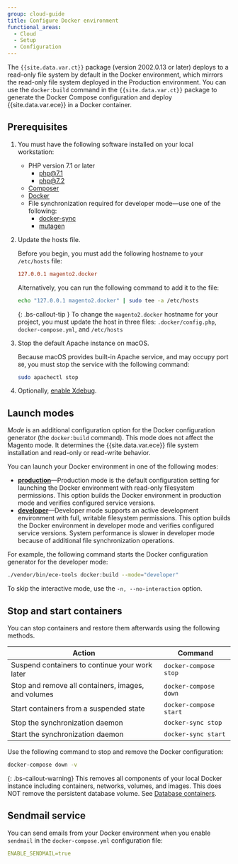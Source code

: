 ```yaml
---
group: cloud-guide
title: Configure Docker environment
functional_areas:
  - Cloud
  - Setup
  - Configuration
---
```


The `{{site.data.var.ct}}` package (version 2002.0.13 or later) deploys to a read-only file system by default in the Docker environment, which mirrors the read-only file system deployed in the Production environment. You can use the `docker:build` command in the `{{site.data.var.ct}}` package to generate the Docker Compose configuration and deploy {{site.data.var.ece}} in a Docker container.

## Prerequisites

1. You must have the following software installed on your local workstation:
   -  PHP version 7.1 or later
      -  [php@7.1][php71]
      -  [php@7.2][php72]
   -  [Composer]
   -  [Docker]
   -  File synchronization required for developer mode—use one of the following:
      -  [docker-sync]
      -  [mutagen]

1. Update the hosts file.

   Before you begin, you must add the following hostname to your `/etc/hosts` file:

   ```conf
   127.0.0.1 magento2.docker
   ```

   Alternatively, you can run the following command to add it to the file:

   ```bash
   echo "127.0.0.1 magento2.docker" | sudo tee -a /etc/hosts
   ```

   {: .bs-callout-tip }
   To change the `magento2.docker` hostname for your project, you must update the host in three files: `.docker/config.php`, `docker-compose.yml`, and `/etc/hosts`

1. Stop the default Apache instance on macOS.

   Because macOS provides built-in Apache service, and may occupy port `80`, you must stop the service with the following command:

   ```bash
   sudo apachectl stop
   ```

1. Optionally, [enable Xdebug].

## Launch modes

_Mode_ is an additional configuration option for the Docker configuration generator (the `docker:build` command). This mode does not affect the Magento mode. It determines the {{site.data.var.ece}} file system installation and read-only or read-write behavior.

You can launch your Docker environment in one of the following modes:

-  [**production**][prod-mode]—Production mode is the default configuration setting for launching the Docker environment with read-only filesystem permissions. This option builds the Docker environment in production mode and verifies configured service versions.
-  [**developer**][dev-mode]—Developer mode supports an active development environment with full, writable filesystem permissions. This option builds the Docker environment in developer mode and verifies configured service versions. System performance is slower in developer mode because of additional file synchronization operations.

For example, the following command starts the Docker configuration generator for the developer mode:

```bash
./vendor/bin/ece-tools docker:build --mode="developer"
```

To skip the interactive mode, use the `-n, --no-interaction` option.

## Stop and start containers

You can stop containers and restore them afterwards using the following methods.

Action | Command
------ | -------
Suspend containers to continue your work later | `docker-compose stop`
Stop and remove all containers, images, and volumes | `docker-compose down`
Start containers from a suspended state | `docker-compose start`
Stop the synchronization daemon | `docker-sync stop`
Start the synchronization daemon | `docker-sync start`

Use the following command to stop and remove the Docker configuration:

   ```bash
   docker-compose down -v
   ```

{: .bs-callout-warning}
This removes all components of your local Docker instance including containers, networks, volumes, and images. This does NOT remove the persistent database volume. See [Database containers].

## Sendmail service

You can send emails from your Docker environment when you enable `sendmail` in the `docker-compose.yml` configuration file:

```yaml
ENABLE_SENDMAIL=true
```

[php71]: https://formulae.brew.sh/formula/php@7.1
[php72]: https://formulae.brew.sh/formula/php@7.2
[Composer]: https://getcomposer.org
[Docker]: https://www.docker.com/get-started
[docker-sync]: https://docker-sync.readthedocs.io/en/latest/getting-started/installation.html
[mutagen]: https://mutagen.io/documentation/introduction/installation
[prod-mode]: {{page.baseurl}}/cloud/docker/docker-mode-production.html
[dev-mode]: {{page.baseurl}}/cloud/docker/docker-mode-developer.html
[enable Xdebug]: {{page.baseurl}}/cloud/docker/docker-development-debug.html
[Database containers]: {{page.baseurl}}/cloud/docker/docker-database.html